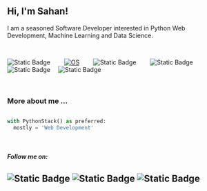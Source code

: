 <h2> Hi, I'm Sahan!</h2>
<p>I am a seasoned Software Developer interested in Python Web Development, Machine Learning and Data Science.<a href="http://www.unb.br"></a></br></p></br>


![Static Badge](https://img.shields.io/badge/Python%20Web%20Framework-Django?logo=Django&label=Django)&emsp;&emsp;
[![OS](https://img.shields.io/badge/OS-Linux-informational?style=flat-square&logo=linux&logoColor=white)](https://en.wikipedia.org/wiki/Linux)&emsp;&emsp;
![Static Badge](https://img.shields.io/badge/Data%20Science-Django?label=Python&color=00b359)&emsp;&emsp;
![Static Badge](https://img.shields.io/badge/Python%20Web%20Framework-Django?logo=FastApi&label=FastAPI&color=blue)<br />
![Static Badge](https://img.shields.io/badge/Machine%20Learning-Django?logo=Machine%20Learning&label=Python&color=red)&emsp;
![Static Badge](https://img.shields.io/badge/JavaScript-Django?style=flat-square&logo=react&logoColor=white&label=React&color=e600e6)&emsp;&emsp;


<br />

### More about me ...  

```python

with PythonStack() as preferred:
  mostly = 'Web Development'

```
<br/>

#### <em>**Follow me on:**</em> 
![Static Badge](https://img.shields.io/badge/%20-Django?style=social&logo=Linkedin&logoColor=blue&label=Linkedin&color=00b359)
![Static Badge](https://img.shields.io/badge/%20-Django?style=social&logo=Medium&logoColor=black&label=Medium&color=00b359)
![Static Badge](https://img.shields.io/badge/%20-Django?style=social&logo=Stackoverflow&logoColor=ff6600&label=Stackoverflow&color=00b359)
---

